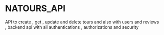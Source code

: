 # NATOURS_API
API to create , get , update and delete tours and also with users and reviews , backend api with all authentications , authorizations and security
